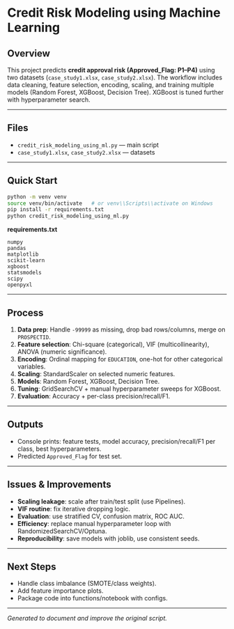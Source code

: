 # Credit Risk Modeling using Machine Learning

## Overview

This project predicts **credit approval risk (Approved\_Flag: P1–P4)** using two datasets (`case_study1.xlsx`, `case_study2.xlsx`). The workflow includes data cleaning, feature selection, encoding, scaling, and training multiple models (Random Forest, XGBoost, Decision Tree). XGBoost is tuned further with hyperparameter search.

---

## Files

* `credit_risk_modeling_using_ml.py` — main script
* `case_study1.xlsx`, `case_study2.xlsx` — datasets

---

## Quick Start

```bash
python -m venv venv
source venv/bin/activate   # or venv\\Scripts\\activate on Windows
pip install -r requirements.txt
python credit_risk_modeling_using_ml.py
```

**requirements.txt**

```
numpy
pandas
matplotlib
scikit-learn
xgboost
statsmodels
scipy
openpyxl
```

---

## Process

1. **Data prep**: Handle `-99999` as missing, drop bad rows/columns, merge on `PROSPECTID`.
2. **Feature selection**: Chi-square (categorical), VIF (multicollinearity), ANOVA (numeric significance).
3. **Encoding**: Ordinal mapping for `EDUCATION`, one-hot for other categorical variables.
4. **Scaling**: StandardScaler on selected numeric features.
5. **Models**: Random Forest, XGBoost, Decision Tree.
6. **Tuning**: GridSearchCV + manual hyperparameter sweeps for XGBoost.
7. **Evaluation**: Accuracy + per-class precision/recall/F1.

---

## Outputs

* Console prints: feature tests, model accuracy, precision/recall/F1 per class, best hyperparameters.
* Predicted `Approved_Flag` for test set.

---

## Issues & Improvements

* **Scaling leakage**: scale after train/test split (use Pipelines).
* **VIF routine**: fix iterative dropping logic.
* **Evaluation**: use stratified CV, confusion matrix, ROC AUC.
* **Efficiency**: replace manual hyperparameter loop with RandomizedSearchCV/Optuna.
* **Reproducibility**: save models with joblib, use consistent seeds.

---

## Next Steps

* Handle class imbalance (SMOTE/class weights).
* Add feature importance plots.
* Package code into functions/notebook with configs.

---

*Generated to document and improve the original script.*
